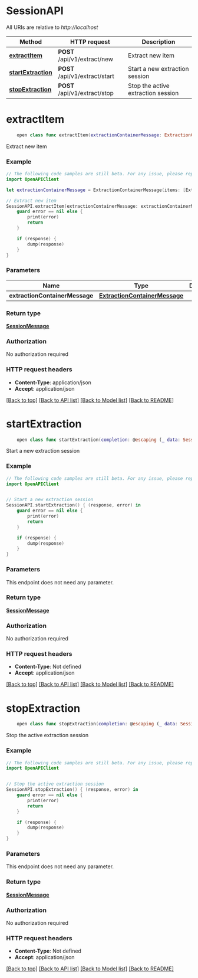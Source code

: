 # SessionAPI

All URIs are relative to *http://localhost*

Method | HTTP request | Description
------------- | ------------- | -------------
[**extractItem**](SessionAPI.md#extractitem) | **POST** /api/v1/extract/new | Extract new item
[**startExtraction**](SessionAPI.md#startextraction) | **POST** /api/v1/extract/start | Start a new extraction session
[**stopExtraction**](SessionAPI.md#stopextraction) | **POST** /api/v1/extract/stop | Stop the active extraction session


# **extractItem**
```swift
    open class func extractItem(extractionContainerMessage: ExtractionContainerMessage? = nil, completion: @escaping (_ data: SessionMessage?, _ error: Error?) -> Void)
```

Extract new item

### Example
```swift
// The following code samples are still beta. For any issue, please report via http://github.com/OpenAPITools/openapi-generator/issues/new
import OpenAPIClient

let extractionContainerMessage = ExtractionContainerMessage(items: [ExtractionItemContainer(object: MediaObjectDescriptor(objectid: "objectid_example", name: "name_example", path: "path_example", mediatype: "mediatype_example", exists: false, contentURL: "contentURL_example"), metadata: [MediaObjectMetadataDescriptor(objectid: "objectid_example", domain: "domain_example", key: "key_example", value: "value_example", exists: false)], uri: "uri_example")]) // ExtractionContainerMessage |  (optional)

// Extract new item
SessionAPI.extractItem(extractionContainerMessage: extractionContainerMessage) { (response, error) in
    guard error == nil else {
        print(error)
        return
    }

    if (response) {
        dump(response)
    }
}
```

### Parameters

Name | Type | Description  | Notes
------------- | ------------- | ------------- | -------------
 **extractionContainerMessage** | [**ExtractionContainerMessage**](ExtractionContainerMessage.md) |  | [optional] 

### Return type

[**SessionMessage**](SessionMessage.md)

### Authorization

No authorization required

### HTTP request headers

 - **Content-Type**: application/json
 - **Accept**: application/json

[[Back to top]](#) [[Back to API list]](../README.md#documentation-for-api-endpoints) [[Back to Model list]](../README.md#documentation-for-models) [[Back to README]](../README.md)

# **startExtraction**
```swift
    open class func startExtraction(completion: @escaping (_ data: SessionMessage?, _ error: Error?) -> Void)
```

Start a new extraction session

### Example
```swift
// The following code samples are still beta. For any issue, please report via http://github.com/OpenAPITools/openapi-generator/issues/new
import OpenAPIClient


// Start a new extraction session
SessionAPI.startExtraction() { (response, error) in
    guard error == nil else {
        print(error)
        return
    }

    if (response) {
        dump(response)
    }
}
```

### Parameters
This endpoint does not need any parameter.

### Return type

[**SessionMessage**](SessionMessage.md)

### Authorization

No authorization required

### HTTP request headers

 - **Content-Type**: Not defined
 - **Accept**: application/json

[[Back to top]](#) [[Back to API list]](../README.md#documentation-for-api-endpoints) [[Back to Model list]](../README.md#documentation-for-models) [[Back to README]](../README.md)

# **stopExtraction**
```swift
    open class func stopExtraction(completion: @escaping (_ data: SessionMessage?, _ error: Error?) -> Void)
```

Stop the active extraction session

### Example
```swift
// The following code samples are still beta. For any issue, please report via http://github.com/OpenAPITools/openapi-generator/issues/new
import OpenAPIClient


// Stop the active extraction session
SessionAPI.stopExtraction() { (response, error) in
    guard error == nil else {
        print(error)
        return
    }

    if (response) {
        dump(response)
    }
}
```

### Parameters
This endpoint does not need any parameter.

### Return type

[**SessionMessage**](SessionMessage.md)

### Authorization

No authorization required

### HTTP request headers

 - **Content-Type**: Not defined
 - **Accept**: application/json

[[Back to top]](#) [[Back to API list]](../README.md#documentation-for-api-endpoints) [[Back to Model list]](../README.md#documentation-for-models) [[Back to README]](../README.md)

